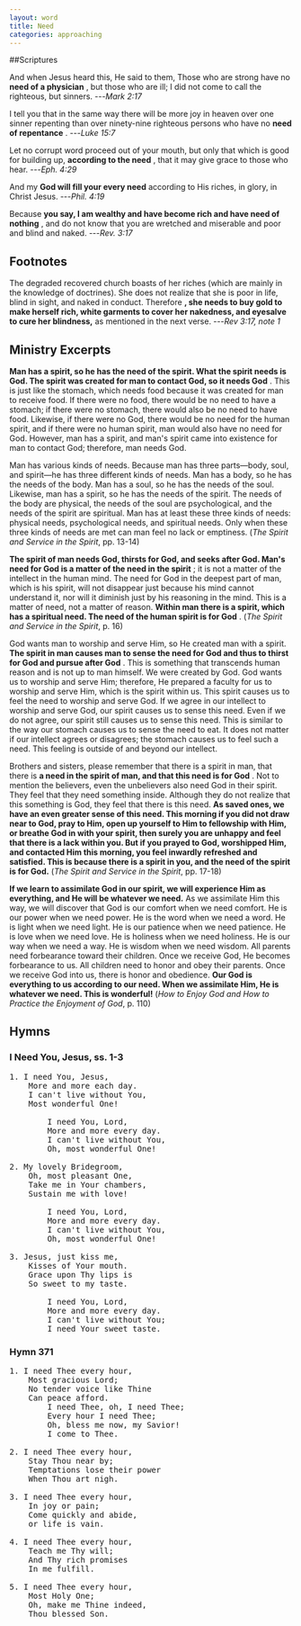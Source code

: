 ```yaml
---
layout: word
title: Need
categories: approaching
---
```


##Scriptures

And when Jesus heard this, He said to them, Those who are strong have no **need of a physician** , but those who are ill; I did not come to call the righteous, but sinners.
---_Mark 2:17_

I tell you that in the same way there will be more joy in heaven over one sinner repenting than over ninety-nine righteous persons who have no **need of repentance** .
---_Luke 15:7_ 

Let no corrupt word proceed out of your mouth, but only that which is good for building up, **according to the need** , that it may give grace to those who hear.
---_Eph. 4:29_ 

And my **God will fill your every need** according to His riches, in glory, in Christ Jesus.
---_Phil. 4:19_ 

Because **you say, I am wealthy and have become rich and have need of nothing** , and do not know that you are wretched and miserable and poor and blind and naked.
---_Rev. 3:17_ 

## Footnotes

The degraded recovered church boasts of her riches (which are mainly in the knowledge of doctrines). She does not realize that she is poor in life, blind in sight, and naked in conduct. Therefore **, she needs to buy gold to make herself rich, white garments to cover her nakedness, and eyesalve to cure her blindness,** as mentioned in the next verse.
---_Rev 3:17, note 1_ 

## Ministry Excerpts

**Man has a spirit, so he has the need of the spirit. What the spirit needs is God. The spirit was created for man to contact God, so it needs God** . This is just like the stomach, which needs food because it was created for man to receive food. If there were no food, there would be no need to have a stomach; if there were no stomach, there would also be no need to have food. Likewise, if there were no God, there would be no need for the human spirit, and if there were no human spirit, man would also have no need for God. However, man has a spirit, and man's spirit came into existence for man to contact God; therefore, man needs God.

Man has various kinds of needs. Because man has three parts—body, soul, and spirit—he has three different kinds of needs. Man has a body, so he has the needs of the body. Man has a soul, so he has the needs of the soul. Likewise, man has a spirit, so he has the needs of the spirit. The needs of the body are physical, the needs of the soul are psychological, and the needs of the spirit are spiritual. Man has at least these three kinds of needs: physical needs, psychological needs, and spiritual needs. Only when these three kinds of needs are met can man feel no lack or emptiness. (_The Spirit and Service in the Spirit_, pp. 13-14)

**The spirit of man needs God, thirsts for God, and seeks after God. Man's need for God is a matter of the need in the spirit** ; it is not a matter of the intellect in the human mind. The need for God in the deepest part of man, which is his spirit, will not disappear just because his mind cannot understand it, nor will it diminish just by his reasoning in the mind. This is a matter of need, not a matter of reason. **Within man there is a spirit, which has a spiritual need. The need of the human spirit is for God** . (_The Spirit and Service in the Spirit_, p. 16)

God wants man to worship and serve Him, so He created man with a spirit. **The spirit in man causes man to sense the need for God and thus to thirst for God and pursue after God** . This is something that transcends human reason and is not up to man himself. We were created by God. God wants us to worship and serve Him; therefore, He prepared a faculty for us to worship and serve Him, which is the spirit within us. This spirit causes us to feel the need to worship and serve God. If we agree in our intellect to worship and serve God, our spirit causes us to sense this need. Even if we do not agree, our spirit still causes us to sense this need. This is similar to the way our stomach causes us to sense the need to eat. It does not matter if our intellect agrees or disagrees; the stomach causes us to feel such a need. This feeling is outside of and beyond our intellect.

Brothers and sisters, please remember that there is a spirit in man, that there is **a need in the spirit of man, and that this need is for God** . Not to mention the believers, even the unbelievers also need God in their spirit. They feel that they need something inside. Although they do not realize that this something is God, they feel that there is this need. **As saved ones, we have an even greater sense of this need. This morning if you did not draw near to God, pray to Him, open up yourself to Him to fellowship with Him, or breathe God in with your spirit, then surely you are unhappy and feel that there is a lack within you. But if you prayed to God, worshipped Him, and contacted Him this morning, you feel inwardly refreshed and satisfied. This is because there is a spirit in you, and the need of the spirit is for God.** (_The Spirit and Service in the Spirit_, pp. 17-18)

**If we learn to assimilate God in our spirit, we will experience Him as everything, and He will be whatever we need.** As we assimilate Him this way, we will discover that God is our comfort when we need comfort. He is our power when we need power. He is the word when we need a word. He is light when we need light. He is our patience when we need patience. He is love when we need love. He is holiness when we need holiness. He is our way when we need a way. He is wisdom when we need wisdom. All parents need forbearance toward their children. Once we receive God, He becomes forbearance to us. All children need to honor and obey their parents. Once we receive God into us, there is honor and obedience. **Our God is everything to us according to our need. When we assimilate Him, He is whatever we need. This is wonderful!** (_How to Enjoy God and How to Practice the Enjoyment of God_, p. 110)

## Hymns

### I Need You, Jesus, ss. 1-3
<pre>
1. I need You, Jesus,  
    More and more each day.  
    I can't live without You,  
    Most wonderful One!

        I need You, Lord,  
        More and more every day.  
        I can't live without You,  
        Oh, most wonderful One!

2. My lovely Bridegroom,  
    Oh, most pleasant One,  
    Take me in Your chambers,  
    Sustain me with love!

        I need You, Lord,  
        More and more every day.  
        I can't live without You,  
        Oh, most wonderful One!

3. Jesus, just kiss me,  
    Kisses of Your mouth.  
    Grace upon Thy lips is  
    So sweet to my taste.

        I need You, Lord,  
        More and more every day.  
        I can't live without You;  
        I need Your sweet taste.
</pre>

### Hymn 371
<pre>
1. I need Thee every hour,
    Most gracious Lord;
    No tender voice like Thine
    Can peace afford.
        I need Thee, oh, I need Thee;
        Every hour I need Thee;
        Oh, bless me now, my Savior!
        I come to Thee.

2. I need Thee every hour,
    Stay Thou near by;
    Temptations lose their power
    When Thou art nigh.

3. I need Thee every hour,
    In joy or pain;
    Come quickly and abide,
    or life is vain.

4. I need Thee every hour,
    Teach me Thy will;
    And Thy rich promises
    In me fulfill.

5. I need Thee every hour,
    Most Holy One;
    Oh, make me Thine indeed,
    Thou blessed Son.
</pre>
